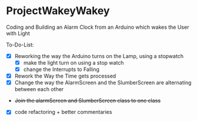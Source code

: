 # **ProjectWakeyWakey**

Coding and Building an Alarm Clock from an Arduino which wakes the User with Light

To-Do-List:
- [x] Reworking the way the Arduino turns on the Lamp, using a stopwatch
     - [x] make the light turn on using a stop watch
     - [x] change the Interrupts to Falling
- [x] Rework the Way the Time gets processed
- [x] Change the way the AlarmScreen and the SlumberScreen are alternating between each other
- ~~Join the alarmScreen and SlumberScreen class to one class~~
- [x] code refactoring + better commentaries
